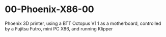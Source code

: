 # 00-Phoenix-X86-00
 Phoenix 3D printer, using a BTT Octopus V1.1 as a motherboard, controlled by a Fujitsu Futro, mini PC X86, and running Klipper
